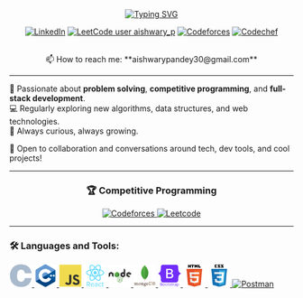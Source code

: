 <div align="center">
  <a href="https://github.com/aishwarypandey30" target="_blank">
    <img src="https://readme-typing-svg.herokuapp.com?font=Consolas&weight=600&duration=2000&pause=1000&center=true&vCenter=true&width=435&lines=Hi%2C+I+am+Aishwary+Pandey!;%3CCompetitive+Programmer%3E;%3CMERN+Stack+Developer%3E;%3CProblem+Solver+%2F+CS+Enthusiast%3E" alt="Typing SVG" />
  </a>
  <br />

  [![LinkedIn](https://img.shields.io/badge/LinkedIn-%230077B5.svg?style=flat&logo=linkedin&logoColor=white)](https://www.linkedin.com/in/aishwary-pandey30/)
  [![LeetCode user aishwary_p](https://img.shields.io/badge/dynamic/json?style=flat&labelColor=black&color=%23ffa116&label=Leetcode&query=ratingQuantile&url=https%3A%2F%2Fleetcode-badge.vercel.app%2Fapi%2Fusers%2Faishwary_p&logo=leetcode&logoColor=yellow)](https://leetcode.com/aishwary_p/)
  [![Codeforces](https://codeforces-readme-stats.vercel.app/api/badge?username=aishwarypandey30)](https://codeforces.com/profile/aishwarypandey30)
  [![Codechef](https://cp-logo.vercel.app/codechef/zoro_30)](https://www.codechef.com/users/zoro_30)

  <br />
  📫 How to reach me: **aishwarypandey30@gmail.com**
</div>

---

🧠 Passionate about **problem solving**, **competitive programming**, and **full-stack development**.  
💻 Regularly exploring new algorithms, data structures, and web technologies.  
🚀 Always curious, always growing.

💬 Open to collaboration and conversations around tech, dev tools, and cool projects!

---

<div align="center">
  <h3>🏆 Competitive Programming</h3>
  <a href="https://codeforces.com/profile/aishwarypandey30" target="_blank">
    <img src="https://codeforces-readme-stats.vercel.app/api/card?username=aishwarypandey30" alt="Codeforces" height="250" />
  </a>
  <a href="https://leetcode.com/aishwary_p" target="_blank">
    <img src="https://leetcard.jacoblin.cool/aishwary_p?ext=contest" alt="Leetcode" height="250" />
  </a>
</div>

---

### 🛠️ Languages and Tools:

<p align="left">
  <a href="https://www.cprogramming.com/" target="_blank">
    <img src="https://raw.githubusercontent.com/devicons/devicon/master/icons/c/c-original.svg" alt="C" width="40" height="40"/>
  </a>
  <a href="https://www.w3schools.com/cpp/" target="_blank">
    <img src="https://raw.githubusercontent.com/devicons/devicon/master/icons/cplusplus/cplusplus-original.svg" alt="C++" width="40" height="40"/>
  </a>
  <a href="https://developer.mozilla.org/en-US/docs/Web/JavaScript" target="_blank">
    <img src="https://raw.githubusercontent.com/devicons/devicon/master/icons/javascript/javascript-original.svg" alt="JavaScript" width="40" height="40"/>
  </a>
  <a href="https://reactjs.org/" target="_blank">
    <img src="https://raw.githubusercontent.com/devicons/devicon/master/icons/react/react-original-wordmark.svg" alt="React" width="40" height="40"/>
  </a>
  <a href="https://nodejs.org" target="_blank">
    <img src="https://raw.githubusercontent.com/devicons/devicon/master/icons/nodejs/nodejs-original-wordmark.svg" alt="Node.js" width="40" height="40"/>
  </a>
  <a href="https://www.mongodb.com/" target="_blank">
    <img src="https://raw.githubusercontent.com/devicons/devicon/master/icons/mongodb/mongodb-original-wordmark.svg" alt="MongoDB" width="40" height="40"/>
  </a>
  <a href="https://getbootstrap.com" target="_blank">
    <img src="https://raw.githubusercontent.com/devicons/devicon/master/icons/bootstrap/bootstrap-plain-wordmark.svg" alt="Bootstrap" width="40" height="40"/>
  </a>
  <a href="https://www.w3.org/html/" target="_blank">
    <img src="https://raw.githubusercontent.com/devicons/devicon/master/icons/html5/html5-original-wordmark.svg" alt="HTML5" width="40" height="40"/>
  </a>
  <a href="https://www.w3schools.com/css/" target="_blank">
    <img src="https://raw.githubusercontent.com/devicons/devicon/master/icons/css3/css3-original-wordmark.svg" alt="CSS3" width="40" height="40"/>
  </a>
  <a href="https://postman.com" target="_blank">
    <img src="https://www.vectorlogo.zone/logos/getpostman/getpostman-icon.svg" alt="Postman" width="40" height="40"/>
  </a>
</p>
